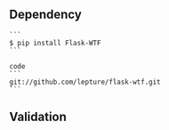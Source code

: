 ## Dependency
    ```
    $ pip install Flask-WTF
    ```
    
    code
    ```
    git://github.com/lepture/flask-wtf.git
    ```

## Validation



